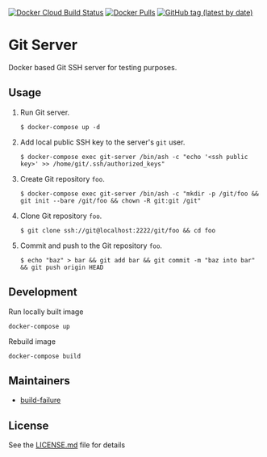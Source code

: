 [![Docker Cloud Build Status](https://img.shields.io/docker/cloud/build/infrastructr/git-server)](https://hub.docker.com/repository/docker/infrastructr/git-server/general)
[![Docker Pulls](https://img.shields.io/docker/pulls/infrastructr/git-server)](https://hub.docker.com/r/infrastructr/git-server)
[![GitHub tag (latest by date)](https://img.shields.io/github/v/tag/infrastructr/docker-git-server)](https://hub.docker.com/repository/docker/infrastructr/git-server/tags?page=1)

# Git Server
Docker based Git SSH server for testing purposes.

## Usage

1. Run Git server.    

       $ docker-compose up -d
    
2. Add local public SSH key to the server's `git` user.

       $ docker-compose exec git-server /bin/ash -c "echo '<ssh public key>' >> /home/git/.ssh/authorized_keys"

3. Create Git repository `foo`.
 
       $ docker-compose exec git-server /bin/ash -c "mkdir -p /git/foo && git init --bare /git/foo && chown -R git:git /git"

4. Clone Git repository `foo`.
 
       $ git clone ssh://git@localhost:2222/git/foo && cd foo

5. Commit and push to the Git repository `foo`.

       $ echo "baz" > bar && git add bar && git commit -m "baz into bar" && git push origin HEAD 

## Development
Run locally built image

    docker-compose up

Rebuild image

    docker-compose build

## Maintainers

- [build-failure](https://github.com/build-failure)

## License

See the [LICENSE.md](LICENSE.md) file for details
